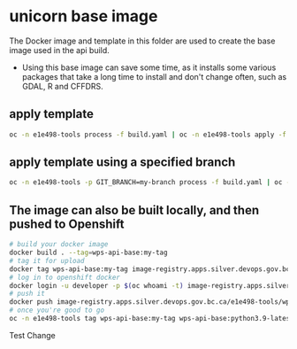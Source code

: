 # unicorn base image

The Docker image and template in this folder are used to create the base image used in the api build.

- Using this base image can save some time, as it installs some various packages that take a long time
  to install and don't change often, such as GDAL, R and CFFDRS.

## apply template

```bash
oc -n e1e498-tools process -f build.yaml | oc -n e1e498-tools apply -f -
```

## apply template using a specified branch

```bash
oc -n e1e498-tools -p GIT_BRANCH=my-branch process -f build.yaml | oc -n e1e498-tools apply -f -
```

## The image can also be built locally, and then pushed to Openshift

```bash
# build your docker image
docker build . --tag=wps-api-base:my-tag
# tag it for upload
docker tag wps-api-base:my-tag image-registry.apps.silver.devops.gov.bc.ca/e1e498-tools/wps-api-base:my-tag
# log in to openshift docker
docker login -u developer -p $(oc whoami -t) image-registry.apps.silver.devops.gov.bc.ca
# push it
docker push image-registry.apps.silver.devops.gov.bc.ca/e1e498-tools/wps-api-base:my-tag
# once you're good to go
oc -n e1e498-tools tag wps-api-base:my-tag wps-api-base:python3.9-latest
```

Test Change
